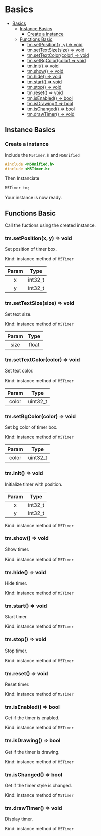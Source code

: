 # Basics

- [Basics](#basics)
  - [Instance Basics](#instance-basics)
    - [Create a instance](#create-a-instance)
  - [Functions Basic](#functions-basic)
    - [tm.setPosition(x, y) => void](#tmsetpositionx-y--void)
    - [tm.setTextSize(size) => void](#tmsettextsizesize--void)
    - [tm.setTextColor(color) => void](#tmsettextcolorcolor--void)
    - [tm.setBgColor(color) => void](#tmsetbgcolorcolor--void)
    - [tm.init() => void](#tminit--void)
    - [tm.show() => void](#tmshow--void)
    - [tm.hide() => void](#tmhide--void)
    - [tm.start() => void](#tmstart--void)
    - [tm.stop() => void](#tmstop--void)
    - [tm.reset() => void](#tmreset--void)
    - [tm.isEnabled() => bool](#tmisenabled--bool)
    - [tm.isDrawing() => bool](#tmisdrawing--bool)
    - [tm.isChanged() => bool](#tmischanged--bool)
    - [tm.drawTimer() => void](#tmdrawtimer--void)

## Instance Basics

### Create a instance

Include the `M5Timer.h` and `M5Unified`

```c++
#include <M5Unified.h>
#include <M5Timer.h>
```

Then Instanciate

```c++
M5Timer tm;
```

Your instance is now ready.

## Functions Basic

Call the fuctions using the created instance.

### tm.setPosition(x, y) => void

Set position of timer box.

Kind: instance method of `M5Timer`

| Param |  Type   |
| :---: | :-----: |
|   x   | int32_t |
|   y   | int32_t |

### tm.setTextSize(size) => void

Set text size.

Kind: instance method of `M5Timer`

| Param | Type  |
| :---: | :---: |
| size  | float |

### tm.setTextColor(color) => void

Set text color.

Kind: instance method of `M5Timer`

| Param |   Type   |
| :---: | :------: |
| color | uint32_t |

### tm.setBgColor(color) => void

Set bg color of timer box.

Kind: instance method of `M5Timer`

| Param |   Type   |
| :---: | :------: |
| color | uint32_t |

### tm.init() => void

Initialize timer with position.

| Param |  Type   |
| :---: | :-----: |
|   x   | int32_t |
|   y   | int32_t |

Kind: instance method of `M5Timer`

### tm.show() => void

Show timer.

Kind: instance method of `M5Timer`

### tm.hide() => void

Hide timer.

Kind: instance method of `M5Timer`

### tm.start() => void

Start timer.

Kind: instance method of `M5Timer`

### tm.stop() => void

Stop timer.

Kind: instance method of `M5Timer`

### tm.reset() => void

Reset timer.

Kind: instance method of `M5Timer`

### tm.isEnabled() => bool

Get if the timer is enabled.

Kind: instance method of `M5Timer`

### tm.isDrawing() => bool

Get if the timer is drawing.

Kind: instance method of `M5Timer`

### tm.isChanged() => bool

Get if the timer style is changed.

Kind: instance method of `M5Timer`

### tm.drawTimer() => void

Display timer.

Kind: instance method of `M5Timer`
